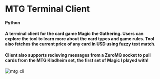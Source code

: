 # MTG Terminal Client

#### Python

#### A terminal client for the card game Magic the Gathering. Users can explore the tool to learn more about the card types and game rules. Tool also fetches the current price of any card in USD using fuzzy text match.

#### Client also supports recieving messages from a ZeroMQ socket to pull cards from the MTG Kladheim set, the first set of Magic I played with!

![mtg_cli](https://github.com/christinamakes/mtg_terminal_client/assets/33474613/bfe5adaa-1ada-45c8-aa94-441b03c633e9)
